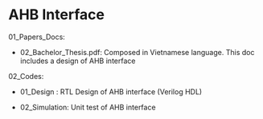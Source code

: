 # AHB Interface

01_Papers_Docs:

+ 02_Bachelor_Thesis.pdf: Composed in Vietnamese language. This doc includes a design of AHB interface

02_Codes:

+ 01_Design    : RTL Design of AHB interface (Verilog HDL)

+ 02_Simulation: Unit test of AHB interface
